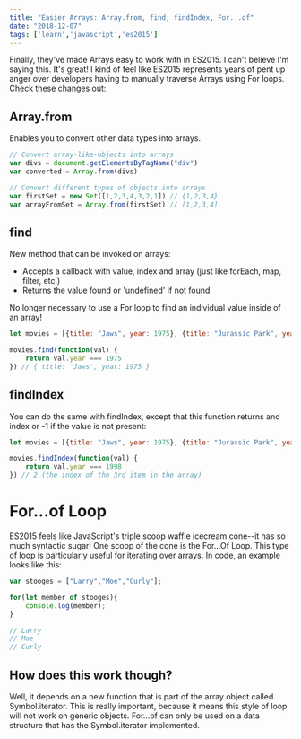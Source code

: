 ```yaml
---
title: "Easier Arrays: Array.from, find, findIndex, For...of"
date: "2018-12-07"
tags: ['learn','javascript','es2015']
---
```


Finally, they've made Arrays easy to work with in ES2015.  I can't believe I'm saying this.  It's great!  I kind of feel like ES2015 represents years of pent up anger over developers having to manually traverse Arrays using For loops.  Check these changes out:

## Array.from
Enables you to convert other data types into arrays.
```javascript
// Convert array-like-objects into arrays
var divs = document.getElementsByTagName("div")
var converted = Array.from(divs)

// Convert different types of objects into arrays
var firstSet = new Set([1,2,3,4,3,2,1]) // {1,2,3,4}
var arrayFromSet = Array.from(firstSet) // [1,2,3,4]
```

## find
New method that can be invoked on arrays:
- Accepts a callback with value, index and array (just like forEach, map, filter, etc.)
- Returns the value found or 'undefined' if not found

No longer necessary to use a For loop to find an individual value inside of an array!
```javascript
let movies = [{title: "Jaws", year: 1975}, {title: "Jurassic Park", year: 1993}, {title: "Saving Private Ryan", year: 1998}]

movies.find(function(val) {
    return val.year === 1975
}) // { title: 'Jaws', year: 1975 }
```

## findIndex
You can do the same with findIndex, except that this function returns and index or -1 if the value is not present:
```javascript
let movies = [{title: "Jaws", year: 1975}, {title: "Jurassic Park", year: 1993}, {title: "Saving Private Ryan", year: 1998}]

movies.findIndex(function(val) {
    return val.year === 1998
}) // 2 (the index of the 3rd item in the array)
```

# For...of Loop
ES2015 feels like JavaScript's triple scoop waffle icecream cone--it has so much syntactic sugar!  One scoop of the cone is the For...Of Loop.  This type of loop is particularly useful for iterating over arrays.  In code, an example looks like this:

```javascript
var stooges = ["Larry","Moe","Curly"];

for(let member of stooges){
    console.log(member);
}

// Larry
// Moe
// Curly
```

## How does this work though?
Well, it depends on a new function that is part of the array object called Symbol.iterator.  This is really important, because it means this style of loop will not work on generic objects.  For...of can only be used on a data structure that has the Symbol.iterator implemented.